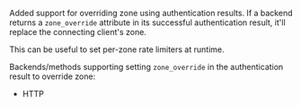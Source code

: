 Added support for overriding zone using authentication results.  If a backend returns a `zone_override` attribute in its successful authentication result, it'll replace the connecting client's zone.

This can be useful to set per-zone rate limiters at runtime.

Backends/methods supporting setting `zone_override` in the authentication result to override zone:

- HTTP
